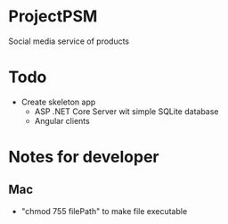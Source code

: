 # ProjectPSM

Social media service of products

# Todo

- Create skeleton app
  - ASP .NET Core Server wit simple SQLite database
  - Angular clients

# Notes for developer

## Mac

- "chmod 755 filePath" to make file executable
